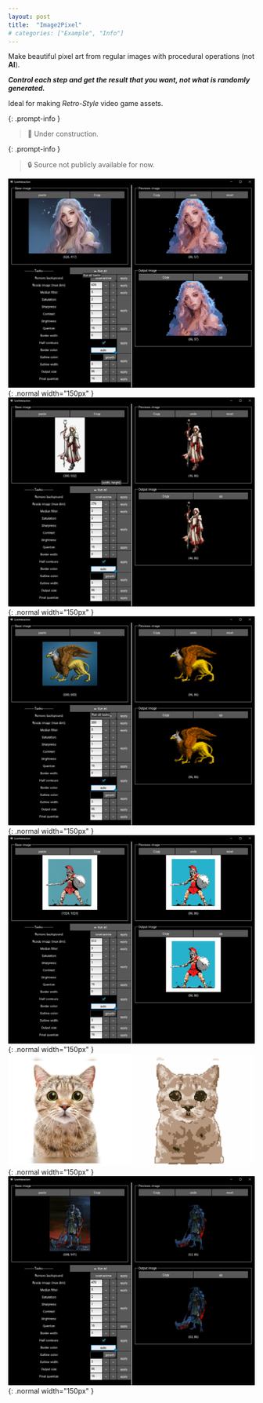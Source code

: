 ```yaml
---
layout: post
title:  "Image2Pixel"
# categories: ["Example", "Info"]
---
```

Make beautiful pixel art from regular images with procedural operations (not **AI**).

***Control each step and get the result that you want, not what is randomly generated.***

Ideal for making *Retro-Style* video game assets.

{: .prompt-info }
> 🚧 Under construction.

{: .prompt-info }
> 🔒 Source not publicly available for now.

![](/assets/img/examples/gallery/Image2Pixel/2025-09-21-18-41-06.png){: .normal width="150px" }
![](/assets/img/examples/gallery/Image2Pixel/2025-09-21-18-55-21.png){: .normal width="150px" }
![](/assets/img/examples/gallery/Image2Pixel/2025-09-21-18-57-14.png){: .normal width="150px" }
![](/assets/img/examples/gallery/Image2Pixel/2025-09-21-18-59-16.png){: .normal width="150px" }
![](/assets/img/examples/gallery/Image2Pixel/cat_post_128.jpg){: .normal width="150px" }
![](/assets/img/examples/gallery/Image2Pixel/main.png){: .normal width="150px" }
